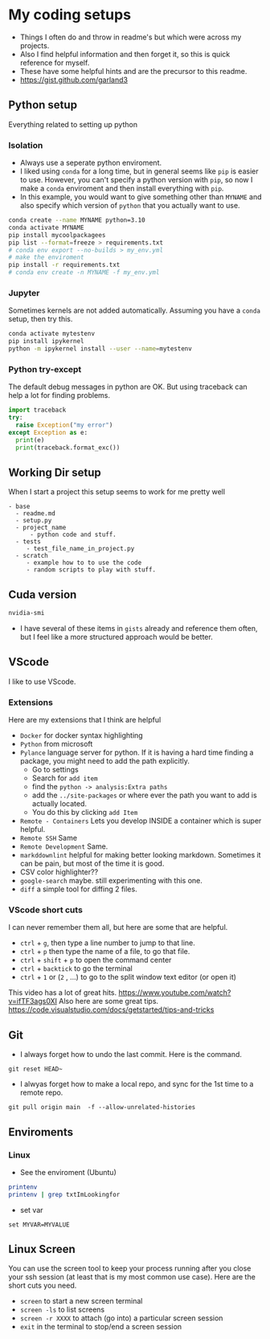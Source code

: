 # My coding setups

* Things I often do and throw in readme's but which were across my projects.
* Also I find helpful information and then forget it, so this is quick reference for myself.
* These have some helpful hints and are the precursor to this readme.
* <https://gist.github.com/garland3>

## Python setup

Everything related to setting up python

### Isolation

* Always use a seperate python enviroment.
* I liked using `conda`  for a long time, but in general seems like `pip` is easier to use. However, you can't specify a python version with `pip`, so now I make a `conda` enviroment and then install everything with `pip`.
* In this example, you would want to give something other than `MYNAME` and also specify which version of `python` that you actually want to use.

```bash
conda create --name MYNAME python=3.10
conda activate MYNAME
pip install mycoolpackagees
pip list --format=freeze > requirements.txt
# conda env export --no-builds > my_env.yml
# make the enviroment
pip install -r requirements.txt
# conda env create -n MYNAME -f my_env.yml
```

### Jupyter

Sometimes kernels are not added automatically. Assuming you have a `conda` setup, then try this.  

```bash
conda activate mytestenv
pip install ipykernel
python -m ipykernel install --user --name=mytestenv
```

### Python try-except

The default debug messages in python are OK. But using traceback can help a lot for finding problems.

```python
import traceback
try:
  raise Exception("my error")
except Exception as e:
  print(e)
  print(traceback.format_exc())
```

## Working Dir setup

When I start a project this setup seems to work for me pretty well

```
- base
  - readme.md
  - setup.py
  - project_name
      - python code and stuff. 
  - tests
     - test_file_name_in_project.py
  - scratch
     - example how to to use the code
     - random scripts to play with stuff. 
```

## Cuda version

```bash
nvidia-smi
```

* I have several of these items in `gists` already and reference them often, but I feel like a more structured approach would be better.

## VScode

I like to use VScode.

### Extensions

Here are my extensions that I think are helpful

* `Docker`  for docker syntax highlighting
* `Python` from microsoft
* `Pylance` language server for python. If it is having a hard time finding a package, you might need to add the path explicitly.
  * Go to settings
  * Search for `add item`
  * find the `python -> analysis:Extra paths`
  * add the `../site-packages` or where ever the path you want to add is actually located.
  * You do this by clicking `add Item`
* `Remote - Containers` Lets you develop INSIDE a container which is super helpful.
* `Remote SSH` Same
* `Remote Development` Same.
* `markddownlint` helpful for making better looking markdown. Sometimes it can be  pain, but most of the time it is good.
* CSV color highlighter??
* `google-search` maybe. still experimenting with this one.
* `diff` a simple tool for diffing 2 files.

### VScode short cuts

I can never remember them all, but here are some that are helpful.

* `ctrl` + `g`, then type a line number to jump to that line.
* `ctrl` + `p` then type the name of a file, to go that file.
* `ctrl` +  `shift`  + `p` to open the command center
* `ctrl` + `backtick` to go the terminal
* `ctrl` + `1` or (`2` , ...) to go to the split window text editor (or open it)

This video has a lot of great hits. <https://www.youtube.com/watch?v=ifTF3ags0XI>
Also here are some great tips. <https://code.visualstudio.com/docs/getstarted/tips-and-tricks>

## Git

* I always forget how to undo the last commit. Here is the command.

 ```
 git reset HEAD~    
 ```
 
 * I alwyas forget how to make a local repo, and sync for the 1st time to a remote repo. 
 ```
 git pull origin main  -f --allow-unrelated-histories
 ```

## Enviroments

### Linux

* See the enviroment (Ubuntu)

```bash
printenv
printenv | grep txtImLookingfor
```

* set var

```
set MYVAR=MYVALUE
```
 
 
 ## Linux Screen
 You can use the screen tool to keep your process running after you close your ssh session (at least that is my most common use case). Here are the short cuts you need. 
 * `screen` to start a new screen terminal
 * `screen -ls` to list screens
 * `screen -r XXXX` to attach (go into) a particular screen session
 * `exit` in the terminal to stop/end a screen session
<!--  * `ctrl` + `a` then `"` to list all existing screens -->

